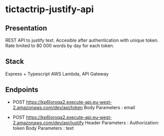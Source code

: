 # tictactrip-justify-api

## Presentation

REST API to justify text.
Accesible after authentication with unique token.
Rate limited to 80 000 words by day for each token.


## Stack

Express + Typescript
AWS Lambda, API Gateway


## Endpoints

* POST https://kp6loroqa2.execute-api.eu-west-2.amazonaws.com/dev/api/token
Body Parameters : email

* POST https://kp6loroqa2.execute-api.eu-west-2.amazonaws.com/dev/api/justify
Header Parameters : Authorization: token <token>
Body Parameters : text
